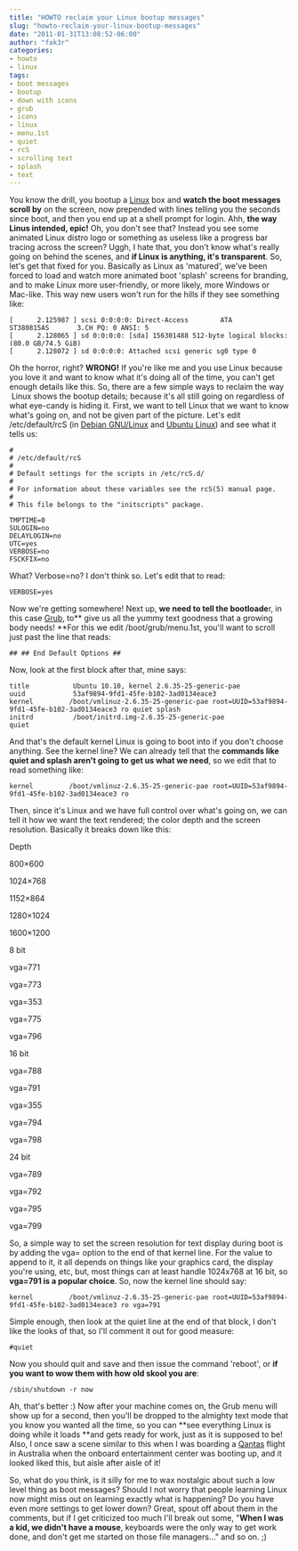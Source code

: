 ```yaml
---
title: "HOWTO reclaim your Linux bootup messages"
slug: "howto-reclaim-your-linux-bootup-messages"
date: "2011-01-31T13:08:52-06:00"
author: "fak3r"
categories:
- howto
- linux
tags:
- boot messages
- bootup
- down with icons
- grub
- icons
- linux
- menu.1st
- quiet
- rcS
- scrolling text
- splash
- text
---
```




You know the drill, you bootup a [Linux](http://www.debian.org/) box and **watch the boot messages scroll by** on the screen, now prepended with lines telling you the seconds since boot, and then you end up at a shell prompt for login. Ahh, **the way Linus intended, epic!** Oh, you don't see that? Instead you see some animated Linux distro logo or something as useless like a progress bar tracing across the screen? Uggh, I hate that, you don't know what's really going on behind the scenes, and **if Linux is anything, it's transparent**. So, let's get that fixed for you. Basically as Linux as 'matured', we've been forced to load and watch more animated boot 'splash' screens for branding, and to make Linux more user-friendly, or more likely, more Windows or Mac-like. This way new users won't run for the hills if they see something like:

    
    [      2.125987 ] scsi 0:0:0:0: Direct-Access        ATA       ST380815AS       3.CH PQ: 0 ANSI: 5
    [      2.128065 ] sd 0:0:0:0: [sda] 156301488 512-byte logical blocks: (80.0 GB/74.5 GiB)
    [      2.128072 ] sd 0:0:0:0: Attached scsi generic sg0 type 0


Oh the horror, right? **WRONG!** If you're like me and you use Linux because you love it and want to know what it's doing all of the time, you can't get enough details like this. So, there are a few simple ways to reclaim the way  Linux shows the bootup details; because it's all still going on regardless of what eye-candy is hiding it. First, we want to tell Linux that we want to know what's going on, and not be given part of the picture. Let's edit /etc/default/rcS (in [Debian GNU/Linux](http://www.debian.org/) and [Ubuntu Linux](http://www.ubuntu.com/)) and see what it tells us:

    
    #
    # /etc/default/rcS
    #
    # Default settings for the scripts in /etc/rcS.d/
    #
    # For information about these variables see the rcS(5) manual page.
    #
    # This file belongs to the "initscripts" package.
    
    TMPTIME=0
    SULOGIN=no
    DELAYLOGIN=no
    UTC=yes
    VERBOSE=no
    FSCKFIX=no


What? Verbose=no? I don't think so. Let's edit that to read:

    
    VERBOSE=yes


Now we're getting somewhere! Next up, **we need to tell the bootloade**r, in this case [Grub](http://www.gnu.org/software/grub/), to** give us all the yummy text goodness that a growing body needs! **For this we edit /boot/grub/menu.1st, you'll want to scroll just past the line that reads:

    
    ## ## End Default Options ##


Now, look at the first block after that, mine says:

    
    title           Ubuntu 10.10, kernel 2.6.35-25-generic-pae
    uuid            53af9894-9fd1-45fe-b102-3ad0134eace3
    kernel         /boot/vmlinuz-2.6.35-25-generic-pae root=UUID=53af9894-9fd1-45fe-b102-3ad0134eace3 ro quiet splash
    initrd          /boot/initrd.img-2.6.35-25-generic-pae
    quiet


And that's the default kernel Linux is going to boot into if you don't choose anything. See the kernel line? We can already tell that the **commands like quiet and splash aren't going to get us what we need**, so we edit that to read something like:

    
    kernel         /boot/vmlinuz-2.6.35-25-generic-pae root=UUID=53af9894-9fd1-45fe-b102-3ad0134eace3 ro


Then, since it's Linux and we have full control over what's going on, we can tell it how we want the text rendered; the color depth and the screen resolution. Basically it breaks down like this:








Depth


800×600


1024×768


1152×864


1280×1024


1600×1200






8 bit


vga=771


vga=773


vga=353


vga=775


vga=796






16 bit


vga=788


vga=791


vga=355


vga=794


vga=798






24 bit


vga=789


vga=792




vga=795


vga=799




So, a simple way to set the screen resolution for text display during boot is by adding the vga= option to the end of that kernel line. For the value to append to it, it all depends on things like your graphics card, the display you're using, etc, but, most things can at least handle 1024x768 at 16 bit, so **vga=791 is a popular choice**. So, now the kernel line should say:

    
    kernel         /boot/vmlinuz-2.6.35-25-generic-pae root=UUID=53af9894-9fd1-45fe-b102-3ad0134eace3 ro vga=791


Simple enough, then look at the quiet line at the end of that block, I don't like the looks of that, so I'll comment it out for good measure:

    
    #quiet


Now you should quit and save and then issue the command 'reboot', or **if you want to wow them with how old skool you are**:

    
    /sbin/shutdown -r now


Ah, that's better :) Now after your machine comes on, the Grub menu will show up for a second, then you'll be dropped to the almighty text mode that you know you wanted all the time, so you can **see everything Linux is doing while it loads **and gets ready for work, just as it is supposed to be! Also, I once saw a scene similar to this when I was boarding a [Qantas](http://www.qantas.com.au/) flight in Australia when the onboard entertainment center was booting up, and it looked liked this, but aisle after aisle of it!



So, what do you think, is it silly for me to wax nostalgic about such a low level thing as boot messages? Should I not worry that people learning Linux now might miss out on learning exactly what is happening? Do you have even more settings to get lower down? Great, spout off about them in the comments, but if I get criticized too much I'll break out some, "**When I was a kid, we didn't have a mouse**, keyboards were the only way to get work done, and don't get me started on those file managers..." and so on. ;)

